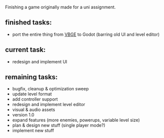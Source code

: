 Finishing a game originally made for a uni assignment.


## finished tasks:
-  port the entire thing from [VBGE](https://github.com/tofimega/Very-Bad-Game-Engine) to Godot (barring old UI and level editor)

## current task:
- redesign and implement UI

## remaining tasks:
- bugfix, cleanup & optimization sweep
- update level format
- add controller support
- redesign and implement level editor
- visual & audio assets
- version 1.0 
- expand features (more enemies, powerups, variable level size)
- plan & design new stuff (single player mode?)
- implement new stuff
